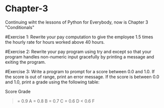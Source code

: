 # Chapter-3
Continuing wiht the lessons of Python for Everybody, now is Chapter 3 "Conditionals"

#Exercise 1: Rewrite your pay computation to give the employee 1.5 times the hourly rate for hours worked above 40 hours.

#Exercise 2: Rewrite your pay program using try and except so that your program handles non-numeric input gracefully by printing a message and exiting the program.

#Exercise 3: Write a program to prompt for a score between 0.0 and 1.0. If the score is out of range, print an error message. If the score is between 0.0 and 1.0, print a grade using the following table:

Score   Grade
>= 0.9     A
>= 0.8     B
>= 0.7     C
>= 0.6     D
< 0.6      F
